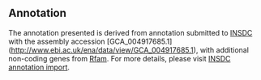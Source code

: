 
Annotation
----------

The annotation presented is derived from annotation submitted to
[INSDC](http://www.insdc.org) with the assembly accession [GCA\_004917685.1]
(http://www.ebi.ac.uk/ena/data/view/GCA_004917685.1),
with additional non-coding genes from
[Rfam](http://rfam.xfam.org/). For more details, please visit [INSDC
annotation import](http://ensemblgenomes.org/info/data/insdc_annotation).

